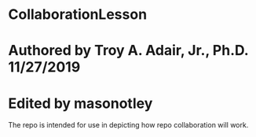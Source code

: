 # CollaborationLesson
# Authored by Troy A. Adair, Jr., Ph.D. 11/27/2019
# Edited by masonotley
The repo is intended for use in depicting how repo collaboration will work.
